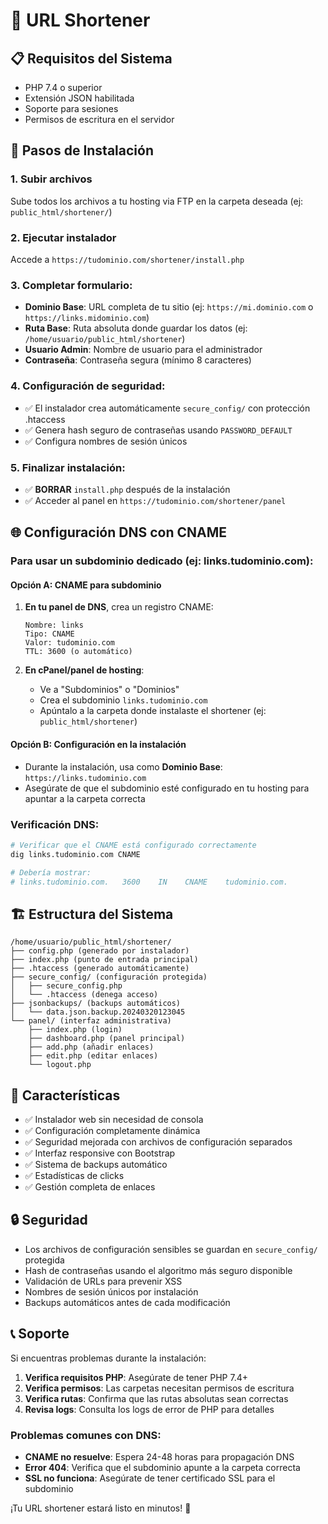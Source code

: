 # 🚀 URL Shortener

## 📋 Requisitos del Sistema
- PHP 7.4 o superior
- Extensión JSON habilitada
- Soporte para sesiones
- Permisos de escritura en el servidor

## 🔧 Pasos de Instalación

### 1. **Subir archivos**
Sube todos los archivos a tu hosting via FTP en la carpeta deseada (ej: `public_html/shortener/`)

### 2. **Ejecutar instalador**
Accede a `https://tudominio.com/shortener/install.php`

### 3. **Completar formulario**:
- **Dominio Base**: URL completa de tu sitio (ej: `https://mi.dominio.com` o `https://links.midominio.com`)
- **Ruta Base**: Ruta absoluta donde guardar los datos (ej: `/home/usuario/public_html/shortener`)
- **Usuario Admin**: Nombre de usuario para el administrador
- **Contraseña**: Contraseña segura (mínimo 8 caracteres)

### 4. **Configuración de seguridad**:
- ✅ El instalador crea automáticamente `secure_config/` con protección .htaccess
- ✅ Genera hash seguro de contraseñas usando `PASSWORD_DEFAULT`
- ✅ Configura nombres de sesión únicos

### 5. **Finalizar instalación**:
- ✅ **BORRAR** `install.php` después de la instalación
- ✅ Acceder al panel en `https://tudominio.com/shortener/panel`

## 🌐 Configuración DNS con CNAME

### Para usar un subdominio dedicado (ej: links.tudominio.com):

#### Opción A: CNAME para subdominio
1. **En tu panel de DNS**, crea un registro CNAME:
   ```
   Nombre: links
   Tipo: CNAME
   Valor: tudominio.com
   TTL: 3600 (o automático)
   ```

2. **En cPanel/panel de hosting**:
   - Ve a "Subdominios" o "Dominios"
   - Crea el subdominio `links.tudominio.com`
   - Apúntalo a la carpeta donde instalaste el shortener (ej: `public_html/shortener`)

#### Opción B: Configuración en la instalación
- Durante la instalación, usa como **Dominio Base**: `https://links.tudominio.com`
- Asegúrate de que el subdominio esté configurado en tu hosting para apuntar a la carpeta correcta

### Verificación DNS:
```bash
# Verificar que el CNAME está configurado correctamente
dig links.tudominio.com CNAME

# Debería mostrar:
# links.tudominio.com.   3600    IN    CNAME    tudominio.com.
```

## 🏗️ Estructura del Sistema

```
/home/usuario/public_html/shortener/
├── config.php (generado por instalador)
├── index.php (punto de entrada principal)
├── .htaccess (generado automáticamente)
├── secure_config/ (configuración protegida)
│   ├── secure_config.php
│   └── .htaccess (denega acceso)
├── jsonbackups/ (backups automáticos)
│   └── data.json.backup.20240320123045
└── panel/ (interfaz administrativa)
    ├── index.php (login)
    ├── dashboard.php (panel principal)
    ├── add.php (añadir enlaces)
    ├── edit.php (editar enlaces)
    └── logout.php
```

## 🎯 Características

- ✅ Instalador web sin necesidad de consola
- ✅ Configuración completamente dinámica
- ✅ Seguridad mejorada con archivos de configuración separados
- ✅ Interfaz responsive con Bootstrap
- ✅ Sistema de backups automático
- ✅ Estadísticas de clicks
- ✅ Gestión completa de enlaces

## 🔒 Seguridad

- Los archivos de configuración sensibles se guardan en `secure_config/` protegida
- Hash de contraseñas usando el algoritmo más seguro disponible
- Validación de URLs para prevenir XSS
- Nombres de sesión únicos por instalación
- Backups automáticos antes de cada modificación

## 📞 Soporte

Si encuentras problemas durante la instalación:

1. **Verifica requisitos PHP**: Asegúrate de tener PHP 7.4+
2. **Verifica permisos**: Las carpetas necesitan permisos de escritura
3. **Verifica rutas**: Confirma que las rutas absolutas sean correctas
4. **Revisa logs**: Consulta los logs de error de PHP para detalles

### Problemas comunes con DNS:
- **CNAME no resuelve**: Espera 24-48 horas para propagación DNS
- **Error 404**: Verifica que el subdominio apunte a la carpeta correcta
- **SSL no funciona**: Asegúrate de tener certificado SSL para el subdominio

¡Tu URL shortener estará listo en minutos! 🎉
